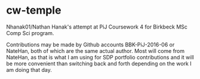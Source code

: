 # cw-temple
Nhanak01/Nathan Hanak's attempt at PiJ Coursework 4 for Birkbeck MSc Comp Sci program. 

Contributions may be made by Github accounts BBK-PiJ-2016-06 or NateHan, both of which are the same actual author. Most will come from NateHan, as that is what I am using for SDP portfolio contributions and it will be more convenient than switching back and forth depending on the work I am doing that day. 
